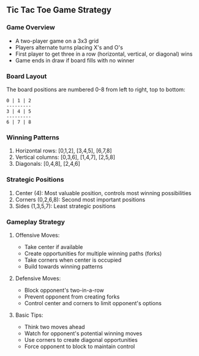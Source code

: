 
## Tic Tac Toe Game Strategy

### Game Overview
- A two-player game on a 3x3 grid
- Players alternate turns placing X's and O's
- First player to get three in a row (horizontal, vertical, or diagonal) wins
- Game ends in draw if board fills with no winner

### Board Layout
The board positions are numbered 0-8 from left to right, top to bottom:
```
0 | 1 | 2
---------
3 | 4 | 5
---------
6 | 7 | 8
```

### Winning Patterns
1. Horizontal rows: [0,1,2], [3,4,5], [6,7,8]
2. Vertical columns: [0,3,6], [1,4,7], [2,5,8]
3. Diagonals: [0,4,8], [2,4,6]

### Strategic Positions
1. Center (4): Most valuable position, controls most winning possibilities
2. Corners (0,2,6,8): Second most important positions
3. Sides (1,3,5,7): Least strategic positions

### Gameplay Strategy
1. Offensive Moves:
   - Take center if available
   - Create opportunities for multiple winning paths (forks)
   - Take corners when center is occupied
   - Build towards winning patterns

2. Defensive Moves:
   - Block opponent's two-in-a-row
   - Prevent opponent from creating forks
   - Control center and corners to limit opponent's options

3. Basic Tips:
   - Think two moves ahead
   - Watch for opponent's potential winning moves
   - Use corners to create diagonal opportunities
   - Force opponent to block to maintain control
